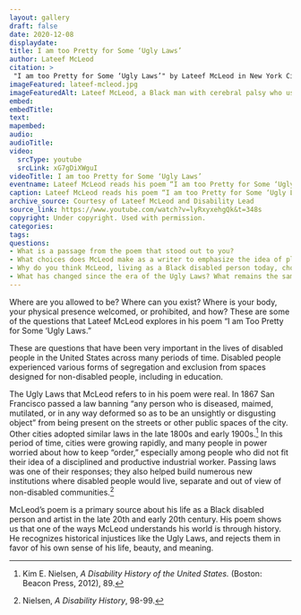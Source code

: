 ```yaml
--- 
layout: gallery
draft: false
date: 2020-12-08
displaydate: 
title: I am too Pretty for Some ‘Ugly Laws’
author: Lateef McLeod
citation: >
 "I am too Pretty for Some ‘Ugly Laws’" by Lateef McLeod in New York City Civil Rights History, Accessed: [Month Day, Year], https://nyccivilrightshistory.org/site-preview/gallery/lateef-mcleod.
imageFeatured: lateef-mcleod.jpg
imageFeaturedAlt: Lateef McLeod, a Black man with cerebral palsy who uses a wheelchair reads his poem with an assisted communication device for a video conference
embed: 
embedTitle: 
text: 
mapembed: 
audio: 
audioTitle: 
video:	
  srcType: youtube
  srcLink: xG7gDiXWguI
videoTitle: I am too Pretty for Some ‘Ugly Laws’
eventname: Lateef McLeod reads his poem “I am too Pretty for Some ‘Ugly Laws.’”
caption: Lateef McLeod reads his poem “I am too Pretty for Some ‘Ugly Laws.’”
archive_source: Courtesy of Lateef McLeod and Disability Lead
source_link: https://www.youtube.com/watch?v=lyRxyxehgQk&t=348s
copyright: Under copyright. Used with permission.
categories: 
tags: 
questions: 
- What is a passage from the poem that stood out to you? 
- What choices does McLeod make as a writer to emphasize the idea of place - where people can be, where they can’t be, where they want to be. 
- Why do you think McLeod, living as a Black disabled person today, chose to write a poem about these laws from more than one hundred years ago? 
- What has changed since the era of the Ugly Laws? What remains the same? 
--- 
```


Where are you allowed to be? Where can you exist? Where is your body, your physical presence welcomed, or prohibited, and how? These are some of the questions that Lateef McLeod explores in his poem “I am Too Pretty for Some ‘Ugly Laws.”

These are questions that have been very important in the lives of disabled people in the United States across many periods of time. Disabled people experienced various forms of segregation and exclusion from spaces designed for non-disabled people, including in education.

The Ugly Laws that McLeod refers to in his poem were real. In 1867 San Francisco passed a law banning “any person who is diseased, maimed, mutilated, or in any way deformed so as to be an unsightly or disgusting object” from being present on the streets or other public spaces of the city. Other cities adopted similar laws in the late 1800s and early 1900s.[^1] In this period of time, cities were growing rapidly, and many people in power worried about how to keep “order,” especially among people who did not fit their idea of a disciplined and productive industrial worker. Passing laws was one of their responses; they also helped build numerous new institutions where disabled people would live, separate and out of view of non-disabled communities.[^2]

McLeod’s poem is a primary source about his life as a Black disabled person and artist in the late 20th and early 20th century. His poem shows us that one of the ways McLeod understands his world is through history. He recognizes historical injustices like the Ugly Laws, and rejects them in favor of his own sense of his life, beauty, and meaning.

[^1]: Kim E. Nielsen, *A Disability History of the United States.* (Boston: Beacon Press, 2012), 89.

[^2]: Nielsen, *A Disability History*, 98-99.

